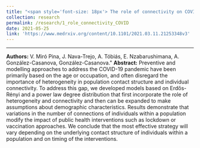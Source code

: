 ```yaml
---
title: "<span style='font-size: 18px'> The role of connectivity on COVID-19 preventive approaches"
collection: research
permalink: /research/1_role_connectivity_COVID
date: 2021-05-25
link: 'https://www.medrxiv.org/content/10.1101/2021.03.11.21253348v3'
---
```

 
-----------------------------
**Authors:** V. Miró Pina, J. Nava-Trejo, A. Tóbiás, E. Nzabarushimana, A. González-Casanova, González-Casanova."
**Abstract:** Preventive and modelling approaches to address the COVID-19 pandemic have been primarily based on the age or occupation, and often disregard the importance of heterogeneity in population contact structure and individual connectivity. To address this gap, we developed models based on Erdős-Rényi and a power law degree distribution that first incorporate the role of heterogeneity and connectivity and then can be expanded to make assumptions about demographic characteristics. Results demonstrate that variations in the number of connections of individuals within a population modify the impact of public health interventions such as lockdown or vaccination approaches. We conclude that the most effective strategy will vary depending on the underlying contact structure of individuals within a population and on timing of the interventions.
